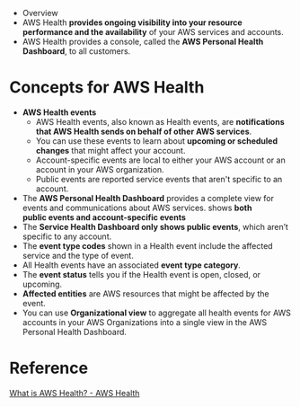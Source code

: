 + Overview
+ AWS Health **provides ongoing visibility into your resource performance and the availability** of your AWS services and accounts. 
+ AWS Health provides a console, called the **AWS Personal Health Dashboard**, to all customers.
# Concepts for AWS Health
+ **AWS Health events**
    + AWS Health events, also known as Health events, are **notifications that AWS Health sends on behalf of other AWS services**.
    + You can use these events to learn about **upcoming or scheduled changes** that might affect your account. 
    + Account-specific events are local to either your AWS account or an account in your AWS organization.
    + Public events are reported service events that aren't specific to an account.
+ The **AWS Personal Health Dashboard** provides a complete view for events and communications about AWS services. shows **both public events and account-specific events**
+ The **Service Health Dashboard only shows public events**, which aren’t specific to any account.
+ The **event type codes** shown in a Health event include the affected service and the type of event. 
+ All Health events have an associated **event type category**.
+ The **event status** tells you if the Health event is open, closed, or upcoming.
+ **Affected entities** are AWS resources that might be affected by the event. 
+ You can use **Organizational view** to aggregate all health events for AWS accounts in your AWS Organizations into a single view in the AWS Personal Health Dashboard.
# Reference
[What is AWS Health? - AWS Health](https://docs.aws.amazon.com/health/latest/ug/what-is-aws-health.html)
